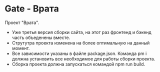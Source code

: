# Gate - Врата

Проект "Врата".

  - Уже третья версия сборки сайта, на этот раз фронтенд и бэкенд часть объеденены вместе.
  - Струтутра проекта изменена на более оптимальную на данный момент.
  - Все зависимости указаны в файле package.json. Команда pm i должна установить все необходимое для работы сборки проекта.
  - Сборка проекта должна запускаться командой npm run build.

